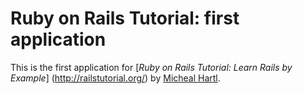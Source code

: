 # Ruby on Rails Tutorial: first application

This is the first application for
[*Ruby on Rails Tutorial: Learn Rails by Example*] (http://railstutorial.org/)
by [Micheal Hartl](http://michealhartl.com/).
